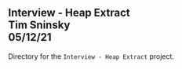 **Interview - Heap Extract**\
Tim Sninsky\
05/12/21
---
Directory for the `Interview - Heap Extract` project.
